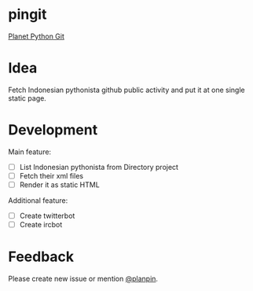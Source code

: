 pingit
======

[Planet Python Git](http://pingit.python.or.id)

Idea
====

Fetch Indonesian pythonista github public activity and put it at one single static page.

Development
===========

Main feature:

* [ ] List Indonesian pythonista from Directory project
* [ ] Fetch their xml files
* [ ] Render it as static HTML

Additional feature:

* [ ] Create twitterbot
* [ ] Create ircbot

Feedback
========

Please create new issue or mention [@planpin](https://twitter.com/planpin).
